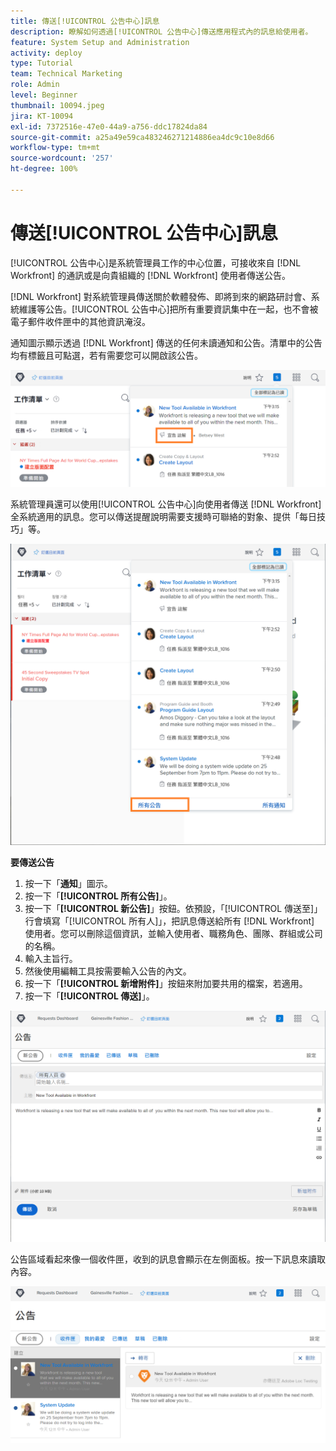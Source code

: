 ```yaml
---
title: 傳送[!UICONTROL 公告中心]訊息
description: 瞭解如何透過[!UICONTROL 公告中心]傳送應用程式內的訊息給使用者。
feature: System Setup and Administration
activity: deploy
type: Tutorial
team: Technical Marketing
role: Admin
level: Beginner
thumbnail: 10094.jpeg
jira: KT-10094
exl-id: 7372516e-47e0-44a9-a756-ddc17824da84
source-git-commit: a25a49e59ca483246271214886ea4dc9c10e8d66
workflow-type: tm+mt
source-wordcount: '257'
ht-degree: 100%

---
```


<!---
this has the same content as the system administrator notification setup and mangement section of the email and inapp notificiations learning path
--->

# 傳送[!UICONTROL 公告中心]訊息

[!UICONTROL 公告中心]是系統管理員工作的中心位置，可接收來自 [!DNL Workfront] 的通訊或是向貴組織的 [!DNL Workfront] 使用者傳送公告。

[!DNL Workfront] 對系統管理員傳送關於軟體發佈、即將到來的網路研討會、系統維護等公告。[!UICONTROL 公告中心]把所有重要資訊集中在一起，也不會被電子郵件收件匣中的其他資訊淹沒。

通知圖示顯示透過 [!DNL Workfront] 傳送的任何未讀通知和公告。清單中的公告均有標籤且可點選，若有需要您可以開啟該公告。

![在通知圖示下訊息清單中的公告](assets/admin-fund-announcements-1.png)

系統管理員還可以使用[!UICONTROL 公告中心]向使用者傳送 [!DNL Workfront] 全系統適用的訊息。您可以傳送提醒說明需要支援時可聯絡的對象、提供「每日技巧」等。

![[!UICONTROL 所有公告]連結](assets/admin-fund-announcements-2.png)

**要傳送公告**

1. 按一下「**通知**」圖示。
1. 按一下「**[!UICONTROL 所有公告]**」。
1. 按一下「**[!UICONTROL 新公告]**」按鈕。依預設，「[!UICONTROL 傳送至]」行會填寫「[!UICONTROL 所有人]」，把訊息傳送給所有 [!DNL Workfront] 使用者。您可以刪除這個資訊，並輸入使用者、職務角色、團隊、群組或公司的名稱。
1. 輸入主旨行。
1. 然後使用編輯工具按需要輸入公告的內文。
1. 按一下「**[!UICONTROL 新增附件]**」按鈕來附加要共用的檔案，若適用。
1. 按一下「**[!UICONTROL 傳送]**」。

![在「[!UICONTROL 公告]」頁面上撰寫公告](assets/admin-fund-announcements-3.png)

公告區域看起來像一個收件匣，收到的訊息會顯示在左側面板。按一下訊息來讀取內容。

![公告頁面](assets/admin-fund-announcements-4.png)
